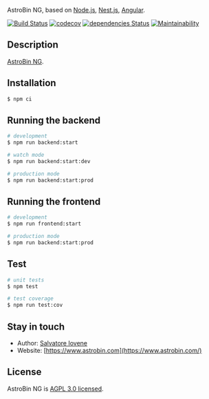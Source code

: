 AstroBin NG, based on [Node.js](https://nodejs.org), [Nest.js](https://nestjs.com),
[Angular](https://angular.io).

[![Build Status](https://travis-ci.org/astrobin/astrobin-ng.svg?branch=master)](https://travis-ci.org/astrobin/astrobin-ng)
[![codecov](https://codecov.io/gh/astrobin/astrobin-ng/branch/master/graph/badge.svg)](https://codecov.io/gh/astrobin/astrobin-ng)
[![dependencies Status](https://david-dm.org/astrobin/astrobin-ng/status.svg)](https://david-dm.org/astrobin/astrobin-ng)
[![Maintainability](https://api.codeclimate.com/v1/badges/247f94974d0ff8baeac4/maintainability)](https://codeclimate.com/github/astrobin/astrobin-api/maintainability)

## Description

[AstroBin NG](https://github.com/astrobin/astrobin-ng).

## Installation

```bash
$ npm ci
```

## Running the backend

```bash
# development
$ npm run backend:start

# watch mode
$ npm run backend:start:dev

# production mode
$ npm run backend:start:prod
```

## Running the frontend

```bash
# development
$ npm run frontend:start

# production mode
$ npm run backend:start:prod
```

## Test

```bash
# unit tests
$ npm test

# test coverage
$ npm run test:cov
```

## Stay in touch

- Author: [Salvatore Iovene](https://github.com/siovene)
- Website: [https://www.astrobin.com](https://www.astrobin.com/)

## License

AstroBin NG is [AGPL 3.0 licensed](https://www.gnu.org/licenses/agpl-3.0.en.html).
